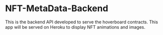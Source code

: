 # NFT-MetaData-Backend
This is the backend API developed to serve the hoverboard contracts. This app will be served on Heroku to display NFT animations and images.
